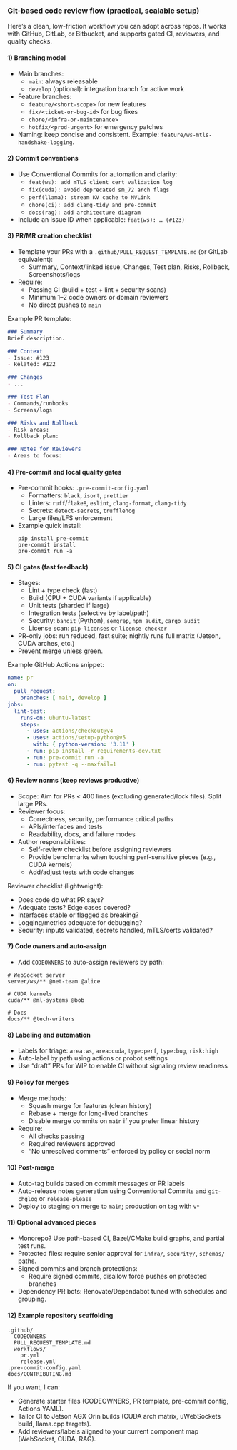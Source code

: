 ### Git-based code review flow (practical, scalable setup)

Here’s a clean, low-friction workflow you can adopt across repos. It works with GitHub, GitLab, or Bitbucket, and supports gated CI, reviewers, and quality checks.

#### 1) Branching model
- Main branches:
  - `main`: always releasable
  - `develop` (optional): integration branch for active work
- Feature branches:
  - `feature/<short-scope>` for new features
  - `fix/<ticket-or-bug-id>` for bug fixes
  - `chore/<infra-or-maintenance>`
  - `hotfix/<prod-urgent>` for emergency patches
- Naming: keep concise and consistent. Example: `feature/ws-mtls-handshake-logging`.

#### 2) Commit conventions
- Use Conventional Commits for automation and clarity:
  - `feat(ws): add mTLS client cert validation log`
  - `fix(cuda): avoid deprecated sm_72 arch flags`
  - `perf(llama): stream KV cache to NVLink`
  - `chore(ci): add clang-tidy and pre-commit`
  - `docs(rag): add architecture diagram`
- Include an issue ID when applicable: `feat(ws): … (#123)`

#### 3) PR/MR creation checklist
- Template your PRs with a `.github/PULL_REQUEST_TEMPLATE.md` (or GitLab equivalent):
  - Summary, Context/linked issue, Changes, Test plan, Risks, Rollback, Screenshots/logs
- Require:
  - Passing CI (build + test + lint + security scans)
  - Minimum 1–2 code owners or domain reviewers
  - No direct pushes to `main`

Example PR template:
```markdown
### Summary
Brief description.

### Context
- Issue: #123
- Related: #122

### Changes
- ...

### Test Plan
- Commands/runbooks
- Screens/logs

### Risks and Rollback
- Risk areas:
- Rollback plan:

### Notes for Reviewers
- Areas to focus:
```

#### 4) Pre-commit and local quality gates
- Pre-commit hooks: `.pre-commit-config.yaml`
  - Formatters: `black`, `isort`, `prettier`
  - Linters: `ruff`/`flake8`, `eslint`, `clang-format`, `clang-tidy`
  - Secrets: `detect-secrets`, `trufflehog`
  - Large files/LFS enforcement
- Example quick install:
  ```
  pip install pre-commit
  pre-commit install
  pre-commit run -a
  ```

#### 5) CI gates (fast feedback)
- Stages:
  - Lint + type check (fast)
  - Build (CPU + CUDA variants if applicable)
  - Unit tests (sharded if large)
  - Integration tests (selective by label/path)
  - Security: `bandit` (Python), `semgrep`, `npm audit`, `cargo audit`
  - License scan: `pip-licenses` or `license-checker`
- PR-only jobs: run reduced, fast suite; nightly runs full matrix (Jetson, CUDA arches, etc.)
- Prevent merge unless green.

Example GitHub Actions snippet:
```yaml
name: pr
on:
  pull_request:
    branches: [ main, develop ]
jobs:
  lint-test:
    runs-on: ubuntu-latest
    steps:
      - uses: actions/checkout@v4
      - uses: actions/setup-python@v5
        with: { python-version: '3.11' }
      - run: pip install -r requirements-dev.txt
      - run: pre-commit run -a
      - run: pytest -q --maxfail=1
```

#### 6) Review norms (keep reviews productive)
- Scope: Aim for PRs < 400 lines (excluding generated/lock files). Split large PRs.
- Reviewer focus:
  - Correctness, security, performance critical paths
  - APIs/interfaces and tests
  - Readability, docs, and failure modes
- Author responsibilities:
  - Self-review checklist before assigning reviewers
  - Provide benchmarks when touching perf-sensitive pieces (e.g., CUDA kernels)
  - Add/adjust tests with code changes

Reviewer checklist (lightweight):
- Does code do what PR says?
- Adequate tests? Edge cases covered?
- Interfaces stable or flagged as breaking?
- Logging/metrics adequate for debugging?
- Security: inputs validated, secrets handled, mTLS/certs validated?

#### 7) Code owners and auto-assign
- Add `CODEOWNERS` to auto-assign reviewers by path:
```
# WebSocket server
server/ws/** @net-team @alice

# CUDA kernels
cuda/** @ml-systems @bob

# Docs
docs/** @tech-writers
```

#### 8) Labeling and automation
- Labels for triage: `area:ws`, `area:cuda`, `type:perf`, `type:bug`, `risk:high`
- Auto-label by path using actions or probot settings
- Use “draft” PRs for WIP to enable CI without signaling review readiness

#### 9) Policy for merges
- Merge methods:
  - Squash merge for features (clean history)
  - Rebase + merge for long-lived branches
  - Disable merge commits on `main` if you prefer linear history
- Require:
  - All checks passing
  - Required reviewers approved
  - “No unresolved comments” enforced by policy or social norm

#### 10) Post-merge
- Auto-tag builds based on commit messages or PR labels
- Auto-release notes generation using Conventional Commits and `git-chglog` or `release-please`
- Deploy to staging on merge to `main`; production on tag with `v*`

#### 11) Optional advanced pieces
- Monorepo? Use path-based CI, Bazel/CMake build graphs, and partial test runs.
- Protected files: require senior approval for `infra/`, `security/`, `schemas/` paths.
- Signed commits and branch protections:
  - Require signed commits, disallow force pushes on protected branches
- Dependency PR bots: Renovate/Dependabot tuned with schedules and grouping.

#### 12) Example repository scaffolding
```
.github/
  CODEOWNERS
  PULL_REQUEST_TEMPLATE.md
  workflows/
    pr.yml
    release.yml
.pre-commit-config.yaml
docs/CONTRIBUTING.md
```

If you want, I can:
- Generate starter files (CODEOWNERS, PR template, pre-commit config, Actions YAML).
- Tailor CI to Jetson AGX Orin builds (CUDA arch matrix, uWebSockets build, llama.cpp targets).
- Add reviewers/labels aligned to your current component map (WebSocket, CUDA, RAG).
